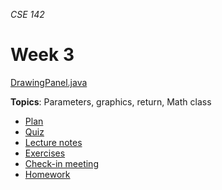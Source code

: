 _CSE 142_
# Week 3

[DrawingPanel.java](DrawingPanel.java)

__Topics__: Parameters, graphics, return, Math class
* [Plan](plan.md)
* [Quiz](quiz.md)
* [Lecture notes](lecture-notes.md)
* [Exercises](exercises.md)
* [Check-in meeting](check-in-meeting.md)
* [Homework](homework.md)
